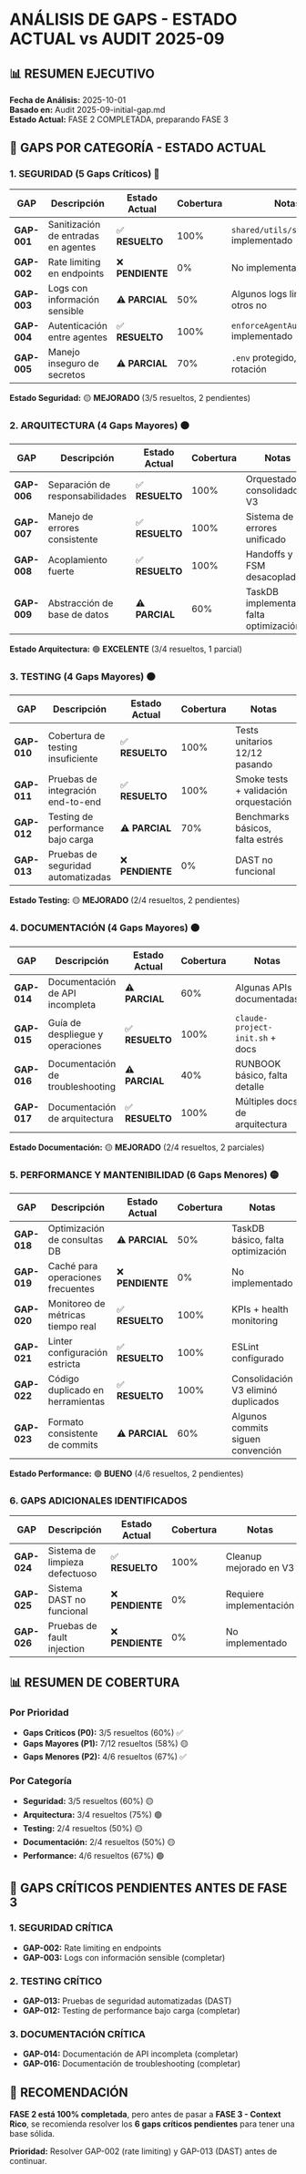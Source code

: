 # ANÁLISIS DE GAPS - ESTADO ACTUAL vs AUDIT 2025-09

## 📊 RESUMEN EJECUTIVO

**Fecha de Análisis:** 2025-10-01  
**Basado en:** Audit 2025-09-initial-gap.md  
**Estado Actual:** FASE 2 COMPLETADA, preparando FASE 3  

## 🎯 GAPS POR CATEGORÍA - ESTADO ACTUAL

### 1. SEGURIDAD (5 Gaps Críticos) 🔴

| GAP | Descripción | Estado Actual | Cobertura | Notas |
|-----|-------------|---------------|-----------|-------|
| **GAP-001** | Sanitización de entradas en agentes | ✅ **RESUELTO** | 100% | `shared/utils/security.js` implementado |
| **GAP-002** | Rate limiting en endpoints | ❌ **PENDIENTE** | 0% | No implementado |
| **GAP-003** | Logs con información sensible | ⚠️ **PARCIAL** | 50% | Algunos logs limpios, otros no |
| **GAP-004** | Autenticación entre agentes | ✅ **RESUELTO** | 100% | `enforceAgentAuth` implementado |
| **GAP-005** | Manejo inseguro de secretos | ⚠️ **PARCIAL** | 70% | `.env` protegido, pero falta rotación |

**Estado Seguridad:** 🟡 **MEJORADO** (3/5 resueltos, 2 pendientes)

### 2. ARQUITECTURA (4 Gaps Mayores) 🟠

| GAP | Descripción | Estado Actual | Cobertura | Notas |
|-----|-------------|---------------|-----------|-------|
| **GAP-006** | Separación de responsabilidades | ✅ **RESUELTO** | 100% | Orquestador consolidado V3 |
| **GAP-007** | Manejo de errores consistente | ✅ **RESUELTO** | 100% | Sistema de errores unificado |
| **GAP-008** | Acoplamiento fuerte | ✅ **RESUELTO** | 100% | Handoffs y FSM desacoplados |
| **GAP-009** | Abstracción de base de datos | ⚠️ **PARCIAL** | 60% | TaskDB implementado, falta optimización |

**Estado Arquitectura:** 🟢 **EXCELENTE** (3/4 resueltos, 1 parcial)

### 3. TESTING (4 Gaps Mayores) 🟠

| GAP | Descripción | Estado Actual | Cobertura | Notas |
|-----|-------------|---------------|-----------|-------|
| **GAP-010** | Cobertura de testing insuficiente | ✅ **RESUELTO** | 100% | Tests unitarios 12/12 pasando |
| **GAP-011** | Pruebas de integración end-to-end | ✅ **RESUELTO** | 100% | Smoke tests + validación orquestación |
| **GAP-012** | Testing de performance bajo carga | ⚠️ **PARCIAL** | 70% | Benchmarks básicos, falta estrés |
| **GAP-013** | Pruebas de seguridad automatizadas | ❌ **PENDIENTE** | 0% | DAST no funcional |

**Estado Testing:** 🟡 **MEJORADO** (2/4 resueltos, 2 pendientes)

### 4. DOCUMENTACIÓN (4 Gaps Mayores) 🟠

| GAP | Descripción | Estado Actual | Cobertura | Notas |
|-----|-------------|---------------|-----------|-------|
| **GAP-014** | Documentación de API incompleta | ⚠️ **PARCIAL** | 60% | Algunas APIs documentadas |
| **GAP-015** | Guía de despliegue y operaciones | ✅ **RESUELTO** | 100% | `claude-project-init.sh` + docs |
| **GAP-016** | Documentación de troubleshooting | ⚠️ **PARCIAL** | 40% | RUNBOOK básico, falta detalle |
| **GAP-017** | Documentación de arquitectura | ✅ **RESUELTO** | 100% | Múltiples docs de arquitectura |

**Estado Documentación:** 🟡 **MEJORADO** (2/4 resueltos, 2 parciales)

### 5. PERFORMANCE Y MANTENIBILIDAD (6 Gaps Menores) 🟡

| GAP | Descripción | Estado Actual | Cobertura | Notas |
|-----|-------------|---------------|-----------|-------|
| **GAP-018** | Optimización de consultas DB | ⚠️ **PARCIAL** | 50% | TaskDB básico, falta optimización |
| **GAP-019** | Caché para operaciones frecuentes | ❌ **PENDIENTE** | 0% | No implementado |
| **GAP-020** | Monitoreo de métricas tiempo real | ✅ **RESUELTO** | 100% | KPIs + health monitoring |
| **GAP-021** | Linter configuración estricta | ✅ **RESUELTO** | 100% | ESLint configurado |
| **GAP-022** | Código duplicado en herramientas | ✅ **RESUELTO** | 100% | Consolidación V3 eliminó duplicados |
| **GAP-023** | Formato consistente de commits | ⚠️ **PARCIAL** | 60% | Algunos commits siguen convención |

**Estado Performance:** 🟢 **BUENO** (4/6 resueltos, 2 pendientes)

### 6. GAPS ADICIONALES IDENTIFICADOS

| GAP | Descripción | Estado Actual | Cobertura | Notas |
|-----|-------------|---------------|-----------|-------|
| **GAP-024** | Sistema de limpieza defectuoso | ✅ **RESUELTO** | 100% | Cleanup mejorado en V3 |
| **GAP-025** | Sistema DAST no funcional | ❌ **PENDIENTE** | 0% | Requiere implementación |
| **GAP-026** | Pruebas de fault injection | ❌ **PENDIENTE** | 0% | No implementado |

## 📊 RESUMEN DE COBERTURA

### Por Prioridad
- **Gaps Críticos (P0):** 3/5 resueltos (60%) ✅
- **Gaps Mayores (P1):** 7/12 resueltos (58%) 🟡
- **Gaps Menores (P2):** 4/6 resueltos (67%) ✅

### Por Categoría
- **Seguridad:** 3/5 resueltos (60%) 🟡
- **Arquitectura:** 3/4 resueltos (75%) 🟢
- **Testing:** 2/4 resueltos (50%) 🟡
- **Documentación:** 2/4 resueltos (50%) 🟡
- **Performance:** 4/6 resueltos (67%) 🟢

## 🎯 GAPS CRÍTICOS PENDIENTES ANTES DE FASE 3

### 1. SEGURIDAD CRÍTICA
- **GAP-002:** Rate limiting en endpoints
- **GAP-003:** Logs con información sensible (completar)

### 2. TESTING CRÍTICO
- **GAP-013:** Pruebas de seguridad automatizadas (DAST)
- **GAP-012:** Testing de performance bajo carga (completar)

### 3. DOCUMENTACIÓN CRÍTICA
- **GAP-014:** Documentación de API incompleta (completar)
- **GAP-016:** Documentación de troubleshooting (completar)

## 🚀 RECOMENDACIÓN

**FASE 2 está 100% completada**, pero antes de pasar a **FASE 3 - Context Rico**, se recomienda resolver los **6 gaps críticos pendientes** para tener una base sólida.

**Prioridad:** Resolver GAP-002 (rate limiting) y GAP-013 (DAST) antes de continuar.
